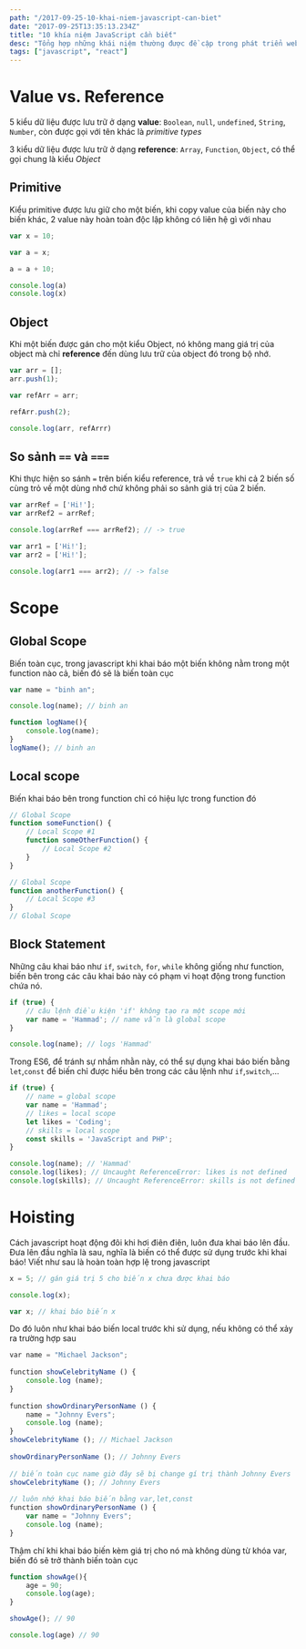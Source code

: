 ```yaml
---
path: "/2017-09-25-10-khai-niem-javascript-can-biet"
date: "2017-09-25T13:35:13.234Z"
title: "10 khía niệm JavaScript cần biết"
desc: "Tổng hợp những khái niệm thường được đề cập trong phát triển web"
tags: ["javascript", "react"]
---
```


# Value vs. Reference

5 kiểu dữ liệu được lưu trữ ở dạng **value**: `Boolean`, `null`, `undefined`, `String`, `Number`, còn được gọi với tên khác là *primitive types*

3 kiểu dữ liệu được lưu trữ ở dạng **reference**: `Array`, `Function`, `Object`, có thể gọi chung là kiểu *Object*

## Primitive

Kiểu primitive được lưu giữ cho một biến, khi copy value của biến này cho biến khác, 2 value này hoàn toàn độc lập không có liên hệ gì với nhau

```js
var x = 10;

var a = x;

a = a + 10;

console.log(a)
console.log(x)
```

## Object

Khi một biến được gán cho một kiểu Object, nó không mang giá trị của object mà chỉ **reference** đến dùng lưu trữ của object đó trong bộ nhớ.

```js
var arr = [];
arr.push(1);

var refArr = arr;

refArr.push(2);

console.log(arr, refArrr)
```

## So sảnh `==` và `===`

Khi thực hiện so sánh `=` trên biến kiểu reference, trả về `true` khi cả 2 biến số cùng trỏ về một dùng nhớ chứ không phải so sảnh giá trị của 2 biến.

```js
var arrRef = ['Hi!'];
var arrRef2 = arrRef;

console.log(arrRef === arrRef2); // -> true

var arr1 = ['Hi!'];
var arr2 = ['Hi!'];

console.log(arr1 === arr2); // -> false
```

# Scope

## Global Scope

Biến toàn cục, trong javascript khi khai báo một biến không nằm trong một function nào cả, biến đó sẽ là biến toàn cục

```js
var name = "binh an";

console.log(name); // binh an

function logName(){
    console.log(name); 
}
logName(); // binh an
```

## Local scope

Biến khai báo bên trong function chỉ có hiệu lực trong function đó

```js
// Global Scope
function someFunction() {
    // Local Scope #1
    function someOtherFunction() {
        // Local Scope #2
    }
}

// Global Scope
function anotherFunction() {
    // Local Scope #3
}
// Global Scope
```

## Block Statement

Những câu khai báo như `if`, `switch`, `for`, `while` không giống như function, biến bên trong các câu khai báo này có phạm vi hoạt động trong function chứa nó.

```js
if (true) {
    // câu lệnh điều kiện 'if' không tạo ra một scope mới
    var name = 'Hammad'; // name vẫn là global scope
}

console.log(name); // logs 'Hammad'
```

Trong ES6, để tránh sự nhầm nhằn này, có thể sự dụng khai báo biến bằng `let`,`const` để biến chỉ được hiểu bên trong các câu lệnh như `if`,`switch`,...

```js
if (true) {
    // name = global scope
    var name = 'Hammad';
    // likes = local scope
    let likes = 'Coding';
    // skills = local scope
    const skills = 'JavaScript and PHP';
}

console.log(name); // 'Hammad'
console.log(likes); // Uncaught ReferenceError: likes is not defined
console.log(skills); // Uncaught ReferenceError: skills is not defined
```

# Hoisting

Cách javascript hoạt động đôi khi hơi điên điên, luôn đưa khai báo lên đầu. Đưa lên đầu nghĩa là sau, nghĩa là biến có thể được sử dụng trước khi khai báo! Viết như sau là hoàn toàn hợp lệ trong javascript

```js
x = 5; // gán giá trị 5 cho biến x chưa được khai báo

console.log(x);

var x; // khai báo biến x
```

Do đó luôn như khai báo biến local trước khi sử dụng, nếu không có thể xảy ra trường hợp sau

```js
​var name = "Michael Jackson";
​
​function showCelebrityName () {
    console.log (name);
}
​
​function showOrdinaryPersonName () {   
    name = "Johnny Evers";
    console.log (name);
}
showCelebrityName (); // Michael Jackson​​
​
showOrdinaryPersonName (); // Johnny Evers​
​
// biến toàn cục name giờ đây sẽ bị change gí trị thành Johnny Evers ​
showCelebrityName (); // Johnny Evers​
​
​// luôn nhớ khai báo biến bằng var,let,const
​function showOrdinaryPersonName () {   
    var name = "Johnny Evers"; 
    console.log (name);
}
```

Thậm chí khi khai báo biến kèm giá trị cho nó mà không dùng từ khóa var, biến đó sẽ trở thành biến toàn cục

```js
function showAge(){
    age = 90;
    console.log(age);
}

showAge(); // 90

console.log(age) // 90
```